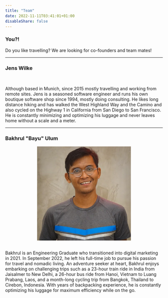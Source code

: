 ```yaml
---
title: "Team"
date: 2022-11-11T03:41:01+01:00
disableShare: false
---
```


### You?!

Do you like travelling? We are looking for co-founders and team mates!

<hr>

### Jens Wilke


<div class="social-icons" style="display: flex; justify-content: center;">
    <a href="https://twitter.com/cruftex" target="_blank" rel="noopener noreferrer me" title="Twitter">
        <svg xmlns="http://www.w3.org/2000/svg" viewBox="0 0 24 24" fill="none" stroke="currentColor" stroke-width="2" stroke-linecap="round" stroke-linejoin="round">
            <path d="M23 3a10.9 10.9 0 0 1-3.14 1.53 4.48 4.48 0 0 0-7.86 3v1A10.66 10.66 0 0 1 3 4s-4 9 5 13a11.64 11.64 0 0 1-7 2c9 5 20 0 20-11.5a4.5 4.5 0 0 0-.08-.83A7.72 7.72 0 0 0 23 3z">
            </path>
        </svg>
    </a>
    <a href="https://linkedin.com/in/cruftex" target="_blank" rel="noopener noreferrer me" title="LinkedIn">
        <svg xmlns="http://www.w3.org/2000/svg" viewBox="0 0 24 24" fill="none" stroke="currentColor" stroke-width="2" stroke-linecap="round" stroke-linejoin="round">
            <path d="M16 8a6 6 0 0 1 6 6v7h-4v-7a2 2 0 0 0-2-2 2 2 0 0 0-2 2v7h-4v-7a6 6 0 0 1 6-6z"></path>
            <rect x="2" y="9" width="4" height="12"></rect>
            <circle cx="4" cy="4" r="2"></circle>
        </svg>
    </a>
</div>

Although based in Munich, since 2015 mostly travelling and working from remote sites. Jens is a seasoned software engineer and runs his own boutique software shop since 1994, mostly doing consulting. He likes long distance hiking and has walked the West Highland Way and the Camino and also cycled on the Highway 1 in California from San Diego to San Francisco. He is constantly minimizing and optimizing his luggage and never leaves home without a scale and a meter.
<hr>

### Bakhrul "Bayu" Ulum

<div class="image-container" style="display: flex; justify-content: center; align-items: center;">
  <img src="bakhrul-ulum.jpg" alt="Bakhrul Ulum" style="width: 300px; height: 300px; object-fit: cover;">
</div>
<div class="social-icons" style="display: flex; justify-content: center;">
    <a href="https://twitter.com/bakhrululum19" target="_blank" rel="noopener noreferrer me" title="Twitter">
        <svg xmlns="http://www.w3.org/2000/svg" viewBox="0 0 24 24" fill="none" stroke="currentColor" stroke-width="2" stroke-linecap="round" stroke-linejoin="round">
            <path d="M23 3a10.9 10.9 0 0 1-3.14 1.53 4.48 4.48 0 0 0-7.86 3v1A10.66 10.66 0 0 1 3 4s-4 9 5 13a11.64 11.64 0 0 1-7 2c9 5 20 0 20-11.5a4.5 4.5 0 0 0-.08-.83A7.72 7.72 0 0 0 23 3z"></path>
        </svg>
    </a>
    <a href="https://linkedin.com/in/bakhrululum19" target="_blank" rel="noopener noreferrer me" title="LinkedIn">
        <svg xmlns="http://www.w3.org/2000/svg" viewBox="0 0 24 24" fill="none" stroke="currentColor" stroke-width="2" stroke-linecap="round" stroke-linejoin="round">
            <path d="M16 8a6 6 0 0 1 6 6v7h-4v-7a2 2 0 0 0-2-2 2 2 0 0 0-2 2v7h-4v-7a6 6 0 0 1 6-6z"></path>
            <rect x="2" y="9" width="4" height="12"></rect>
            <circle cx="4" cy="4" r="2"></circle>
        </svg>
    </a>
</div>


Bakhrul is an Engineering Graduate who transitioned into digital marketing in 2021. In September 2022, he left his full-time job to pursue his passion 
for travel and nomadic living. An adventure seeker at heart, Bakhrul enjoys embarking on challenging trips such as a 23-hour train ride in India 
from Jaisalmer to New Delhi, a 26-hour bus ride from Hanoi, Vietnam to Luang Prabang, Laos, and a month-long cycling trip from Bangkok, Thailand to Cirebon, Indonesia. 
With years of backpacking experience, he is constantly optimizing his luggage for maximum efficiency while on the go.
